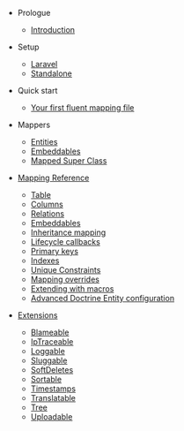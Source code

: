 - Prologue
    - [Introduction](/docs/{{version}}/fluent/introduction)
- Setup
    - [Laravel](/docs/{{version}}/fluent/laravel-installation)
    - [Standalone](/docs/{{version}}/fluent/standalone-installation)
- Quick start
    - [Your first fluent mapping file](/docs/{{version}}/fluent/first-mapping)
- Mappers
    - [Entities](/docs/{{version}}/fluent/entities)
    - [Embeddables](/docs/{{version}}/fluent/embeddables)
    - [Mapped Super Class](/docs/{{version}}/fluent/mapped-superclass)
- [Mapping Reference](/docs/{{version}}/fluent/reference)
    - [Table](/docs/{{version}}/fluent/reference#table)
    - [Columns](/docs/{{version}}/fluent/reference#columns)
    - [Relations](/docs/{{version}}/fluent/reference#relations)
    - [Embeddables](/docs/{{version}}/fluent/reference#embeddables)
    - [Inheritance mapping](/docs/{{version}}/fluent/reference#inheritance)
    - [Lifecycle callbacks](/docs/{{version}}/fluent/reference#lifecycle-callbacks)
    - [Primary keys](/docs/{{version}}/fluent/reference#primary-keys)
    - [Indexes](/docs/{{version}}/fluent/reference#indexes)
    - [Unique Constraints](/docs/{{version}}/fluent/reference#uniques)
    - [Mapping overrides](/docs/{{version}}/fluent/reference#overrides)
    - [Extending with macros](/docs/{{version}}/fluent/reference#macros)
    - [Advanced Doctrine Entity configuration](/docs/{{version}}/fluent/reference#advanced)

- [Extensions](/docs/{{version}}/fluent/extensions)
    - [Blameable](/docs/{{version}}/fluent/extensions#blameable)
    - [IpTraceable](/docs/{{version}}/fluent/extensions#iptraceable)
    - [Loggable](/docs/{{version}}/fluent/extensions#loggable)
    - [Sluggable](/docs/{{version}}/fluent/extensions#sluggable)
    - [SoftDeletes](/docs/{{version}}/fluent/extensions#softdeletes)
    - [Sortable](/docs/{{version}}/fluent/extensions#sortable)
    - [Timestamps](/docs/{{version}}/fluent/extensions#timestamps)
    - [Translatable](/docs/{{version}}/fluent/extensions#translatable)
    - [Tree](/docs/{{version}}/fluent/extensions#tree)
    - [Uploadable](/docs/{{version}}/fluent/extensions#uploadable)
 